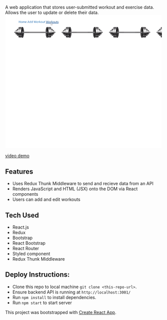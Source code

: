A web application that stores user-submitted workout and exercise data. Allows the user to update or delete their data. 
![Training Session Demo](TrainingSessionDemo.gif)


[video demo](https://www.youtube.com/watch?v=4PK4Rw1SW1k)
## Features
  - Uses Redux Thunk Middleware to send and recieve data from an API 
  - Renders JavaScript and HTML (JSX) onto the DOM via React components
  - Users can add and edit workouts
  
  
## Tech Used
- React.js
- Redux
- Bootstrap
- React Bootstrap
- React Router
- Styled component
- Redux Thunk Middleware






## Deploy Instructions: 
- Clone this repo to local machine ```git clone <this-repo-url>```.
- Ensure backend API is running at ```http://localhost:3001/```
- Run ```npm install``` to install dependencies.
- Run ```npm start``` to start server









This project was bootstrapped with [Create React App](https://github.com/facebook/create-react-app).


